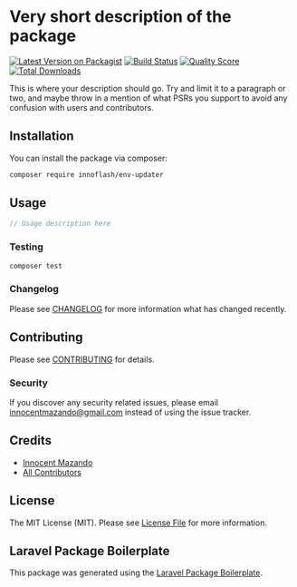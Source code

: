 # Very short description of the package

[![Latest Version on Packagist](https://img.shields.io/packagist/v/innoflash/env-updater.svg?style=flat-square)](https://packagist.org/packages/innoflash/env-updater)
[![Build Status](https://img.shields.io/travis/innoflash/env-updater/master.svg?style=flat-square)](https://travis-ci.org/innoflash/env-updater)
[![Quality Score](https://img.shields.io/scrutinizer/g/innoflash/env-updater.svg?style=flat-square)](https://scrutinizer-ci.com/g/innoflash/env-updater)
[![Total Downloads](https://img.shields.io/packagist/dt/innoflash/env-updater.svg?style=flat-square)](https://packagist.org/packages/innoflash/env-updater)

This is where your description should go. Try and limit it to a paragraph or two, and maybe throw in a mention of what PSRs you support to avoid any confusion with users and contributors.

## Installation

You can install the package via composer:

```bash
composer require innoflash/env-updater
```

## Usage

``` php
// Usage description here
```

### Testing

``` bash
composer test
```

### Changelog

Please see [CHANGELOG](CHANGELOG.md) for more information what has changed recently.

## Contributing

Please see [CONTRIBUTING](CONTRIBUTING.md) for details.

### Security

If you discover any security related issues, please email innocentmazando@gmail.com instead of using the issue tracker.

## Credits

- [Innocent Mazando](https://github.com/innoflash)
- [All Contributors](../../contributors)

## License

The MIT License (MIT). Please see [License File](LICENSE.md) for more information.

## Laravel Package Boilerplate

This package was generated using the [Laravel Package Boilerplate](https://laravelpackageboilerplate.com).